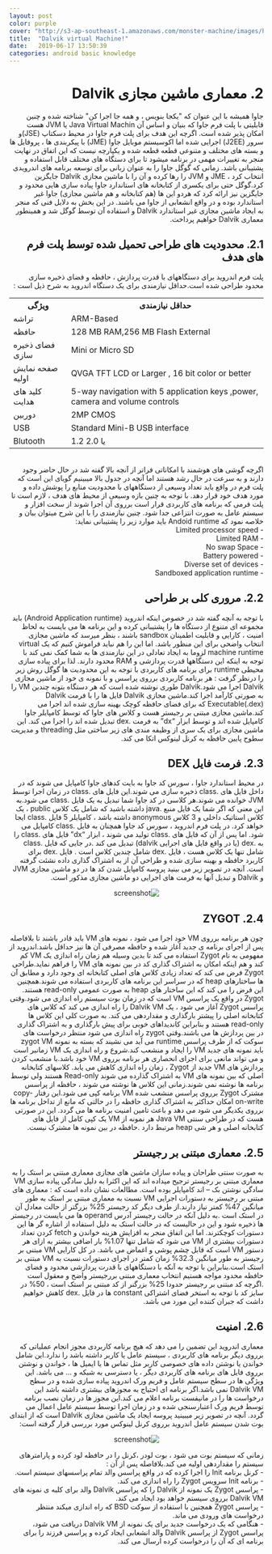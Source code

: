 ```yaml
---
layout: post
color: purple
cover: "http://s3-ap-southeast-1.amazonaws.com/monster-machine/images/horssghonr-1436272011-Midas.jpg"
title:  "Dalvik virtual Machine!"
date:   2019-06-17 13:50:39
categories: android basic knowledge
---
```

<h1 dir="rtl" align="right">
 2. معماری ماشین مجازی Dalvik
</h1>
<div dir="rtl" align="right">
جاوا همیشه با این عنوان که "یکجا بنویس ، و همه جا اجرا کن" شناخته شده و چنین قابلیتی با پلت فرم جاوا که بنیان و اساس آن Java Virtual Machin یا JVM هست امکان پذیر شده است.
اگرچه این هدف برای پلت فرم جاوا در محیط دسکتاپ (JSE)و سرور (J2EE) اجرایی شده اما اکوسیستم موبایل جاوا (JME)  با پیکربندی ها ، پروفایل ها و بسته های مختلف و متنوعی قطعه قطعه شده و یکپارچه نیست که این اتفاق در نهایت منجر به تغییرات مهمی در برنامه میشود تا برای دستگاه های مختلف قابل استفاده  و پشتیبانی باشد.
زمانی که گوگل جاوا را به عنوان زبانی برای توسعه برنامه های اندرویدی انتخاب کرد ، JME   و JVM را رها کرده و آن را با ماشین مجازی Dalvik جایگزین کرد.گوگل حتی برای یکسری از کتابخانه های استاندارد جاوا پیاده سازی هایی محدود و جایگزین نیز ارائه کرد که هردو این ها (هم کتابخانه و هم ماشین مجازی) جاوا غیر استاندارد بوده و در واقع انشعابی از جاوا می باشند.
در این بخش به دلایل فنی که منجر به ایجاد ماشین مجازی غیر استاندارد Dalvik و استفاده آن توسط گوگل شد و همینطور معماری Dalvik خواهیم پرداخت.

</div>
<h2>
<div dir="rtl" align="right">
2.1.	محدودیت های طراحی تحمیل شده توسط پلت فرم های هدف
</div>
</h2>

<div dir="rtl" align="right">
پلت فرم اندروید برای دستگاههای با قدرت پردازش ، حافظه و فضای ذخیره سازی محدود طراحی شده است.حداقل نیازمندی برای یک دستگاه اندروید به شرح ذیل است :
</div>
<table>
  <tr>
    <th>ویژگی</th>
    <th>حداقل نیازمندی</th>
    
  </tr>
  <tr>
    <td>تراشه</td>
    <td>ARM-Based</td>
    
  </tr>
  <tr>
    <td>حافظه</td>
    <td>128 MB RAM,256 MB Flash External</td>    
  </tr>
   <tr>
    <td>فضای ذخیره سازی</td>
    <td>Mini or Micro SD</td>    
  </tr>
   <tr>
    <td>صفحه نمایش اولیه</td>
    <td>QVGA TFT LCD or Larger , 16 bit  color  or better</td>    
  </tr>
   <tr>
    <td>کلید های هدایت </td>
    <td>5-way navigation with 5 application keys ,power, camera and volume controls</td>    
  </tr>
   <tr>
    <td>دوربین </td>
    <td>2MP CMOS</td>    
  </tr>
   <tr>
    <td>USB</td>
    <td>Standard Mini-B USB interface</td>    
  </tr>
    <tr>
    <td>Blutooth</td>
    <td>1.2 یا 2.0</td>    
  </tr>
</table>

<br/>
<div dir="rtl" align="right">
اگرچه گوشی های هوشمند با امکاناتی فراتر از آنچه بالا گفته شد در حال حاضر وجود دارند و به سرعت در حال رشد هستند اما آنچه در جدول بالا میبینیم گویای این است که پلت فرم در واقع باید تعداد وسیعی از دستگاههای با محدودیت منابع را پوشش داده و مورد هدف خود قرار دهد.
با توجه به چنین بازه وسیعی از محیط های هدف ، لازم است تا پلت فرمی که برنامه های کاربردی قرار است برروی آن اجرا شوند از سخت افزار و سیستم عامل به صورت انتزاعی جدا شود.
چنین نیازمندی را با این شرح میتوان بیان و خلاصه نمود که Andoid runtime باید موارد زیر را پشتیبانی نماید:
<br/>
-	Limited processor speed
<br/>
-	Limited RAM
<br/>
-	No swap Space
<br/>
-	Battery powered
<br/>
-	Diverse set of devices
<br/>
-	Sandboxed application runtime

</div>
<div dir="rtl" align="right">
<h2>
<div dir="rtl" align="right">
2.2.	مروری کلی بر طراحی
</div>
</h2>
با توجه به آنچه گفته شد در خصوص اینکه اندروید (Android Application runtime) باید مجموعه ای متنوع از دستگاه ها را پشتیبانی کرده و این برنامه ها می بایست به لحاظ امنیت ، کارایی و قابلیت اطمینان sandbox باشند ، بنظر میرسد که ماشین مجازی انتخاب واضحی برای این منظور باشد.
اما این را هم نباید فراموش کنیم که یک virtual machine runtime لزوما به ایجاد تعادلی در این نیازمندی ها به شما کمک نمی کند با توجه به اینکه این دستگاهها قدرت پردازشی  و RAM محدود دارند.
لذا برای پیاده سازی  محیطی runtime برای برنامه های کاربردی با توجه به این محدودیت ها گوگل روش زیر را درنظر گرفت :
هر برنامه کاربردی برروی پراسس و با نمونه ی خود از ماشین مجازی Dalvik اجرا می شود.Dalvik طوری نوشته شده است که هر دستگاه بتونه چندین VM را به صورتی کارآمد اجرا کند.ماشین مجازی Dalvik فایل ها را با فرمت Dalvik Executable(.dex) که برای فضای حافظه کوچک بهینه سازی شده اند اجرا می کند.ماشین مجازی مبتنی بر رجیستر هست و کلاس های جاوا که توسط کامپایلر جاوا کامپایل شده اند و توسط ابزار “dx” به فرمت .dex تبدیل شده اند را اجرا می کند.
این ماشین مجازی برای یک سری از وظیفه مندی های زیر ساختی مثل threading و مدیریت سطوح پایین حافظه به کرنل لینوکس اتکا می کند.
</div>

<div dir="rtl" align="right">
<h2>
<div dir="rtl" align="right">
2.3.	فرمت فایل DEX
</div>
</h2>
در محیط استاندارد جاوا ، سورس کد جاوا به بایت کدهای جاوا کامپایل می شوند که در داخل فایل های .class ذخیره سازی می شوند.این فایل های .class در زمان اجرا توسط JVM خوانده می شوند.هر کلاسی در کد جاوا شما تبدیل به یک فایل .class می شود.به این معنی که اگر شما یک فایل منبع .java داشته باشید که شامل یک کلاس public  ، یک کلاس استاتیک داخلی و 3 کلاس anonymous داشته باشد ، کامپایلر 5 فایل .class ایجا خواهد کرد.
در پلت فرم اندروید ، سورس کد جاوا همچنان به فایل .class کامپایل می شود. اما پس از آن که فایل های .class تولید می شوند ، ابزار “dx” فایل های .class را به .dex (یا در واقع فایل های اجرایی dalvik) تبدیل می کند .در جایی که فایل .class  شامل تنها یک کلاس هست ، فایل .dex شامل چندین کلاس است . فایل .dex برای کاربرد حافظه و بهینه سازی شده و طراحی آن از به اشتراک گذاری داده نشئت گرفته است.
آنچه در تصویر زیر می بینید پروسه کامپایل شدن کد ها در دو ماشین مجازی JVM و Dalvik و تبدیل آنها  به فرمت های اجرایی دو ماشین مجازی مذکور است.
<div align="center">
 <p><img src="../assets/images/Dalvik.png" alt="screenshot" /></p>
</div>
</div>
<div dir="rtl" align="right">
<h2>
<div dir="rtl" align="right">
2.4.	ZYGOT
</div>
</h2>

چون هر برنامه برروی VM خود اجرا می شود ، نمونه های VM باید قادر باشند تا بلافاصله پس از اجرای برنامه ی جدید آغاز شده و حافظه مصرفی آن ها نیز حداقل باشد.اندروید از مفهومی به نام Zygot استفاده می کند تا بدین وسیله هم زمان راه اندازی یک VM کم کند و هم اینکه امکان به اشتراک گذاری کد در بین نمونه های VM را فراهم نماید.طراحی Zygot فرض می کند که تعداد زیادی کلاس های اصلی کتابخانه ای وجود دارد و مطابق آن ها ساختارهای heap که در سراسر این برنامه های کاربردی استفاده می شوند.همچنین این فرض را می کند که این ساختار های heap به صورت عمومی read-only هستند.
Zygot در واقع یک پراسس VM است که در زمان بوت سیستم راه اندازی می شود.وقتی پراسس Zygot آغاز می شود ، یک Dalvik VM را راه اندازی می کند که کلاس های کتابخانه اصلی را پیشتر بارگذاری و مقداردهی می کند.
به صورت کلی این کلاس ها read-only هستند و بنابراین کاندیداهای خوبی برای پیش بارگذاری و به اشتراک گذاری در بین پردازش ها می باشند.وقتی zygot راه اندازی می شود منتظر  درخواست های سوکت که از طرف پراسس runtime می آید می نشیند که بسته به نمونه zygot VM باید نمونه های جدید VM را ایجاد و منشعب کند.شروع و راه اندازی یک VM زمانبر است و می تواند مانعی برای اجرای انحصاری هر برنامه برروی VM خود باشد.با منشعب کردن پردازش های VM جدید از Zygot ، زمان راه اندازی کاهش می یابد.
کلاسهای کتابخانه اصلی که بین نمونه های VM به اشتراک گذارده می شوند Read-only هستند ولی توسط برنامه ها نوشته نمی شوند.زمانی این کلاس ها نوشته می شوند ، حافظه از پراسس مشترک  Zygot برروی پراسس منشعب شده VM برنامه کپی می شود.این رفتار copy-on-write امکان حداکثر به اشتراک گذاری حافظه را در حالتی که مانع از تداخل برنامه ها برروی یکدیگر می شود می دهد و باعث تامین امنیت برنامه ها می گردد.
این در صورتی هست که در طراحی سنتی Java VM هر نمونه از VM یک کپی کامل از فایل های کتابخانه اصلی و هر شی heap مرتبط دارد .حافظه در بین نمونه ها مشترک نیست.
</div>
<div dir="rtl" align="right">
<h2>
<div dir="rtl" align="right">
2.5.	معماری مبتنی بر رجیستر
</div>
</h2>

به صورت سنتی طراحان و پیاده سازان ماشین های مجازی معماری مبتنی بر استک را به معماری مبتنی بر رجیستر ترجیح  میداده اند که این اکثرا به دلیل سادگی پیاده سازی VM سادگی نوشتن بک – اند کامپایلر بوده است.
مطالعات نشان داده است که : 
معماری های مبتنی بر رجیستر به دستورات اجرایی VM نسبت به معماری مبتنی بر استک به طور میانگین 47% کمتر نیاز دارند.از طرف دیگر کد رجیستر 25% بزرگتر از حالت معادل آن در استک است .به دلیل آنکه در حالت رجیستر آدرس operand ها می بایست در رجیستر ها ذخیره شود و این در حالیست که در حالت استک به دلیل استفاده از اشاره گر ها این دستورات کوچکترند.
اما این اتفاق منجر به افزایش هزینه خواندن و fetch کردن تعداد دستورات بیشتری از VM می شود که شامل تنها 1.07% بار اضافی بیشتر به ازای هر دستور VM است که قابل چشم پوشی و اغماض می باشد.
در کل کارایی VM مبتنی بر رجیستر به طور میانگین 32.3% زمان کمتر در اجرای دستورات نسبت به VM مبتنی بر استک است.بنابراین با توجه به آنکه با دستگاههای با قدرت پردازشی محدود و فضای حافظه محدود مواجه هستیم انتخاب معماری مبتنی بررجیستر واضح و معقول است .اگرچه کد مبتنی بر رجیستر حدودا 25% بزرگنر از کد مبتنی بر استک است ، 50% در سایز کد با توجه به استخر فضای اشتراکی constant ها در فایل .dex کاهش خواهیم داشت که جبران کننده این مورد می باشد.
</div>
<div dir="rtl" align="right">
<h2>
<div dir="rtl" align="right">
2.6.	امنیت
</div>
</h2>

معماری اندروید این تضمین را می دهد که هیچ برنامه کاربردی مجوز انجام عملیاتی که برروی دیگر برنامه های کاربردی ، سیستم عامل یا کاربر داشته باشد را ندارد.این شامل خواندن یا نوشتن داده های خصوصی کاربر مثل تماس ها یا ایمیل ها ، خواندن و نوشتن برروی فایل های برنامه های کاربردی دیگر ، یا دسترسی به شبکه و ... می باشد.
این ویژگی ها در سطح سیستم عامل و فریم ورک اندروید پیاده سازی شده و در سطح Dalvik VM نمی باشد.اگر برنامه ای احتیاج به مجوزهای بیشتری داشته باشد این درخواست ها را در مانیفست برنامه اعلام می کند.این مجوز ها در زمان نصب برنامه توسط فریم ورک اعتبارسنجی شده و در زمان اجرا توسط سیستم عامل اعمال می گردد.
آنچه در تصویر زیر میبینید پروسه ایجاد یک ماشین مجازی Dalvik است که از ابتدای بوت شدن سیستم عامل اندروید برروی کرنل لینوکس مورد بررسی قرار گرفته است:
<div align="center">
 <p><img src="../assets/images/zygot.png" alt="screenshot" /></p>
</div>
زمانی که سیستم بوت می شود ، بوت لودر ،کرنل را در حافظه لود کرده و پارامترهای سیستم را مقداردهی اولیه می کند.بلافاصله پس از آن :
<br/>
-	کرنل برنامه Init را اجرا کرده که در واقع پراسس والد تمام پراسسهای سیستم است.
<br/>
-	برنامه Init سرویس Zygot را راه اندازی می کند.
<br/>
-	پراسس Zygot یک نمونه از Dalvik را که پراسس Dalvik والد برای کلیه ی نمونه های Dalvik VM برروی سیستم خواهد بود ایجاد می کند.
<br/>
-	پراسس Zygot همچنین با استفاده از سوکت BSD که راه اندازی میکند منتظر درخواست های ورودی می ماند.
<br/>
-	هنگامی که یک درخواست جدید برای یک نمونه از Dalvik VM دریافت می شود، پراسس Zygot از پراسس Dalvik والد انشعابی ایجاد کرده و پراسس فرزند را برای برنامه ای که آن را درخواست کرده ارسال می کند.
</div>

